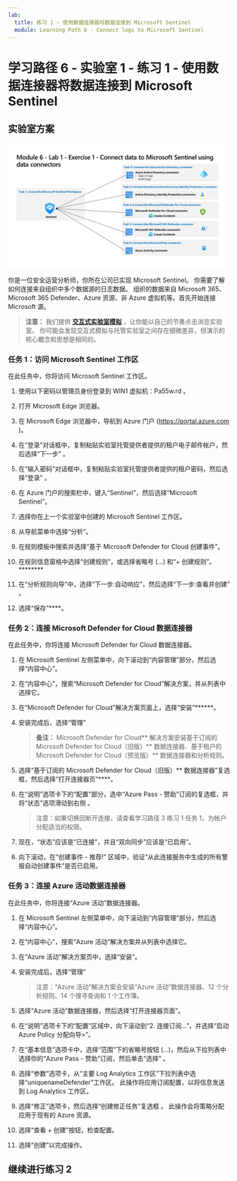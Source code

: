 ```yaml
---
lab:
  title: 练习 1 - 使用数据连接器将数据连接到 Microsoft Sentinel
  module: Learning Path 6 - Connect logs to Microsoft Sentinel
---
```


# 学习路径 6 - 实验室 1 - 练习 1 - 使用数据连接器将数据连接到 Microsoft Sentinel

## 实验室方案

![实验室概述。](../Media/SC-200-Lab_Diagrams_Mod6_L1_Ex1.png)

你是一位安全运营分析师，你所在公司已实现 Microsoft Sentinel。 你需要了解如何连接来自组织中多个数据源的日志数据。 组织的数据来自 Microsoft 365、Microsoft 365 Defender、Azure 资源、非 Azure 虚拟机等。首先开始连接 Microsoft 源。

>**注意：** 我们提供 **[交互式实验室模拟](https://mslabs.cloudguides.com/guides/SC-200%20Lab%20Simulation%20-%20Connect%20data%20to%20Microsoft%20Sentinel%20using%20data%20connectors)** ，让你能以自己的节奏点击浏览实验室。 你可能会发现交互式模拟与托管实验室之间存在细微差异，但演示的核心概念和思想是相同的。 


### 任务 1：访问 Microsoft Sentinel 工作区

在此任务中，你将访问 Microsoft Sentinel 工作区。

1. 使用以下密码以管理员身份登录到 WIN1 虚拟机：Pa55w.rd 。  

1. 打开 Microsoft Edge 浏览器。

1. 在 Microsoft Edge 浏览器中，导航到 Azure 门户 (https://portal.azure.com )。

1. 在“登录”对话框中，复制粘贴实验室托管提供者提供的租户电子邮件帐户，然后选择“下一步”  。

1. 在“输入密码”对话框中，复制粘贴实验室托管提供者提供的租户密码，然后选择“登录”  。

1. 在 Azure 门户的搜索栏中，键入“Sentinel”，然后选择“Microsoft Sentinel”。

1. 选择你在上一个实验室中创建的 Microsoft Sentinel 工作区。

1. 从导航菜单中选择“分析”。

1. 在规则模板中搜索并选择“基于 Microsoft Defender for Cloud 创建事件”。

1. 在规则信息窗格中选择“创建规则”，或选择省略号 (...) 和“+ 创建规则”。********

1. 在“分析规则向导”中，选择“下一步:自动响应”，然后选择“下一步:查看并创建” 。

1. 选择“保存”****。

### 任务 2：连接 Microsoft Defender for Cloud 数据连接器

在此任务中，你将连接 Microsoft Defender for Cloud 数据连接器。

1. 在 Microsoft Sentinel 左侧菜单中，向下滚动到“内容管理”部分，然后选择“内容中心”。

1. 在“内容中心”，搜索“Microsoft Defender for Cloud”解决方案，并从列表中选择它。

1. 在“Microsoft Defender for Cloud”解决方案页面上，选择“安装”******。

1. 安装完成后，选择“管理”

    >**备注：** Microsoft Defender for Cloud** 解决方案安装基于订阅的 Microsoft Defender for Cloud（旧版）** 数据连接器、基于租户的 Microsoft Defender for Cloud（预览版）** 数据连接器和分析规则。

1. 选择“基于订阅的 Microsoft Defender for Cloud（旧版）** 数据连接器”复选框，然后选择“打开连接器页”****。

1. 在“说明”选项卡下的“配置”部分，选中“Azure Pass - 赞助”订阅的复选框，并将“状态”选项滑动到右侧  。

    >注意：如果切换回断开连接，请查看学习路径 3 练习 1 任务 1，为帐户分配适当的权限。

1. 现在，“状态”应该是“已连接”，并且“双向同步”应该是“已启用”。

1. 向下滚动，在“创建事件 - 推荐!” 区域中，验证“从此连接服务中生成的所有警报自动创建事件”是否已启用。

### 任务 3：连接 Azure 活动数据连接器

在此任务中，你将连接“Azure 活动”数据连接器。

1. 在 Microsoft Sentinel 左侧菜单中，向下滚动到“内容管理”部分，然后选择“内容中心”。

1. 在“内容中心”，搜索“Azure 活动”解决方案并从列表中选择它。

1. 在“Azure 活动”解决方案页中，选择“安装”。

1. 安装完成后，选择“管理”

    >注意：“Azure 活动”解决方案会安装“Azure 活动”数据连接器、12 个分析规则、14 个搜寻查询和 1 个工作簿。

1. 选择“Azure 活动”数据连接器，然后选择“打开连接器页面”。

1. 在“说明”选项卡下的“配置”区域中，向下滚动到“2. 连接订阅...”，并选择“启动 Azure Policy 分配向导>”。

1. 在“基本信息”选项卡中，选择“范围”下的省略号按钮 (...)，然后从下拉列表中选择你的“Azure Pass - 赞助”订阅，然后单击“选择”  。

1. 选择“参数”选项卡，从“主要 Log Analytics 工作区”下拉列表中选择“uniquenameDefender”工作区。 此操作将应用订阅配置，以将信息发送到 Log Analytics 工作区。

1. 选择“修正”选项卡，然后选择“创建修正任务”复选框 。 此操作会将策略分配应用于现有的 Azure 资源。

1. 选择“查看 + 创建”按钮，检查配置。

1. 选择“创建”以完成操作。

## 继续进行练习 2

